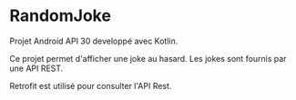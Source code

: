 # RandomJoke

Projet Android API 30 developpé avec Kotlin.

Ce projet permet d'afficher une joke au hasard. Les jokes sont fournis par une API REST.

Retrofit est utilisé pour consulter l'API Rest.

